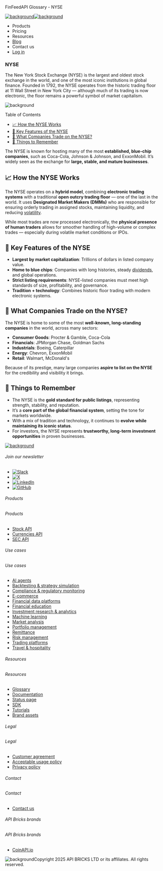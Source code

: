 FinFeedAPI Glossary - NYSE

[![background](/_next/image?url=https%3A%2F%2Fcdn.sanity.io%2Fimages%2Fxpx4czto%2Fproduction%2Fc9a795fc7fb3558997d636211a44e71eb59288f0-773x184.png&w=1920&q=75)![background](https://cdn.sanity.io/images/xpx4czto/production/875913d8710b3054c19fad19673dc5592614265e-773x184.svg)](/)

* Products
* Pricing
* Resources
* [Blog](/blog)
* Contact us
* [Log in](https://console.finfeedapi.com/?link=/apikeys/create)

### NYSE

The New York Stock Exchange (NYSE) is the largest and oldest stock exchange in the world, and one of the most iconic institutions in global finance. Founded in 1792, the NYSE operates from the historic trading floor at 11 Wall Street in New York City — although much of its trading is now electronic, the floor remains a powerful symbol of market capitalism.

![background](https://cdn.sanity.io/images/xpx4czto/production/999c709b2777af013884c6e2623e9aa699585a06-429x429.svg)

Table of Contents

* [📈 How the NYSE Works](#link-607ad6167edb)
* [🧠 Key Features of the NYSE](#link-e526d420b9c2)
* [💼 What Companies Trade on the NYSE?](#link-a984c17cd57b)
* [🧠 Things to Remember](#link-580a6a544ee6)

The NYSE is known for hosting many of the most **established, blue-chip companies**, such as Coca-Cola, Johnson & Johnson, and ExxonMobil. It’s widely seen as the exchange for **large, stable, and mature businesses**.

📈 How the NYSE Works
--------------------

The NYSE operates on a **hybrid model**, combining **electronic trading systems** with a traditional **open outcry trading floor** — one of the last in the world. It uses **Designated Market Makers (DMMs)** who are responsible for ensuring orderly trading in assigned stocks, maintaining liquidity, and reducing [volatility](https://www.finfeedapi.com/learn/glossary/volatility).

While most trades are now processed electronically, the **physical presence of human traders** allows for smoother handling of high-volume or complex trades — especially during volatile market conditions or IPOs.

🧠 Key Features of the NYSE
--------------------------

* **Largest by market capitalization**: Trillions of dollars in listed company value.
* **Home to blue chips**: Companies with long histories, steady [dividends](https://www.finfeedapi.com/learn/glossary/dividends), and global operations.
* **Strict listing requirements**: NYSE-listed companies must meet high standards of size, profitability, and governance.
* **Tradition + technology**: Combines historic floor trading with modern electronic systems.

💼 What Companies Trade on the NYSE?
-----------------------------------

The NYSE is home to some of the most **well-known, long-standing companies** in the world, across many sectors:

* **Consumer Goods**: Procter & Gamble, Coca-Cola
* **Financials**: JPMorgan Chase, Goldman Sachs
* **Industrials**: Boeing, Caterpillar
* **Energy**: Chevron, ExxonMobil
* **Retail**: Walmart, McDonald's

Because of its prestige, many large companies **aspire to list on the NYSE** for the credibility and visibility it brings.

🧠 Things to Remember
--------------------

* The NYSE is the **gold standard for public listings**, representing strength, stability, and reputation.
* It’s a **core part of the global financial system**, setting the tone for markets worldwide.
* With a mix of tradition and technology, it continues to **evolve while maintaining its iconic status**.
* For investors, the NYSE represents **trustworthy, long-term investment opportunities** in proven businesses.

[![background](https://cdn.sanity.io/images/xpx4czto/production/8a2788aebc71f7f5dce82eb1b7a5e5cec9a64838-773x184.svg)](/)

###### Join our newsletter

* [![Slack](https://cdn.sanity.io/images/xpx4czto/production/26371f7c1474b3ce9e67c32e006a140ddd704b95-512x512.svg)](https://finfeedapi.slack.com/x-p8539721774929-8529109118914-8531038476964/messages/C08FVM7P68H)
* [![X](/_next/image?url=https%3A%2F%2Fcdn.sanity.io%2Fimages%2Fxpx4czto%2Fproduction%2F0aa41878d0ceb77292d9f847b2f4e21d688460c1-2400x2453.png&w=64&q=75)](https://x.com/FinFeedAPI "Follow FinFeedAPI on X")
* [![LinkedIn](/_next/image?url=https%3A%2F%2Fcdn.sanity.io%2Fimages%2Fxpx4czto%2Fproduction%2Fb9ce6f119974543779bbcad7563e234be8edd900-840x779.png&w=64&q=75)](https://www.linkedin.com/company/finfeedapi/?viewAsMember=true "Join FinFeedAPI on LinkedIn")
* [![GitHub](https://cdn.sanity.io/images/xpx4czto/production/f202b6faccfd5cc46299b976c2635fee60b55aa0-98x96.svg)](https://github.com/api-bricks/api-bricks-sdk/tree/master/finfeedapi)

###### Products

###### Products

* [Stock API](/products/stock-api)
* [Currencies API](/products/currencies-api)
* [SEC API](/products/sec-api)

###### Use cases

###### Use cases

* [AI agents](/use-case/ai-agents)
* [Backtesting & strategy simulation](/use-case/backtesting-strategy-simulation)
* [Compliance & regulatory monitoring](/use-case/compliance-regulatory-monitoring)
* [E-commerce](/use-case/e-commerce)
* [Financial data platforms](/use-case/financial-data-platforms)
* [Financial education](/use-case/education-platforms)
* [Investment research & analytics](/use-case/investment-research-analytics)
* [Machine learning](/use-case/machine-learning)
* [Market analysis](/use-case/market-analysis)
* [Portfolio management](/use-case/portfolio-management)
* [Remittance](/use-case/remittance)
* [Risk management](/use-case/risk-management)
* [Trading platforms](/use-case/trading-platforms)
* [Travel & hospitality](/use-case/travel-hospitality)

###### Resources

###### Resources

* [Glossary](/learn/glossary)
* [Documentation](https://docs.finfeedapi.com/)
* [Status page](https://status.finfeedapi.com/)
* [SDK](https://github.com/api-bricks/api-bricks-sdk/tree/master/finfeedapi)
* [Tutorials](https://github.com/api-bricks/api-bricks-sdk/tree/master/finfeedapi/sec-api-rest/tutorials)
* [Brand assets](https://brandfetch.com/finfeedapi.com)

###### Legal

###### Legal

* [Customer agreement](/legal#link-479af90ac5b8)
* [Acceptable usage policy](/legal#link-469068dc1416)
* [Privacy policy](/legal#link-192d9f962f94)

###### Contact

###### Contact

* [Contact us](/contact-us)

###### API Bricks brands

###### API Bricks brands

* [CoinAPI.io](https://www.coinapi.io/?utm_source=finfeedapi&utm_medium=referral&utm_campaign=finfeedapi_footer)

![background](https://cdn.sanity.io/images/xpx4czto/production/33a64ee50c88a79ba86cc35ba36e9eb13987bbe7-152x184.svg)Copyright 2025 API BRICKS LTD or its affiliates. All rights reserved.
